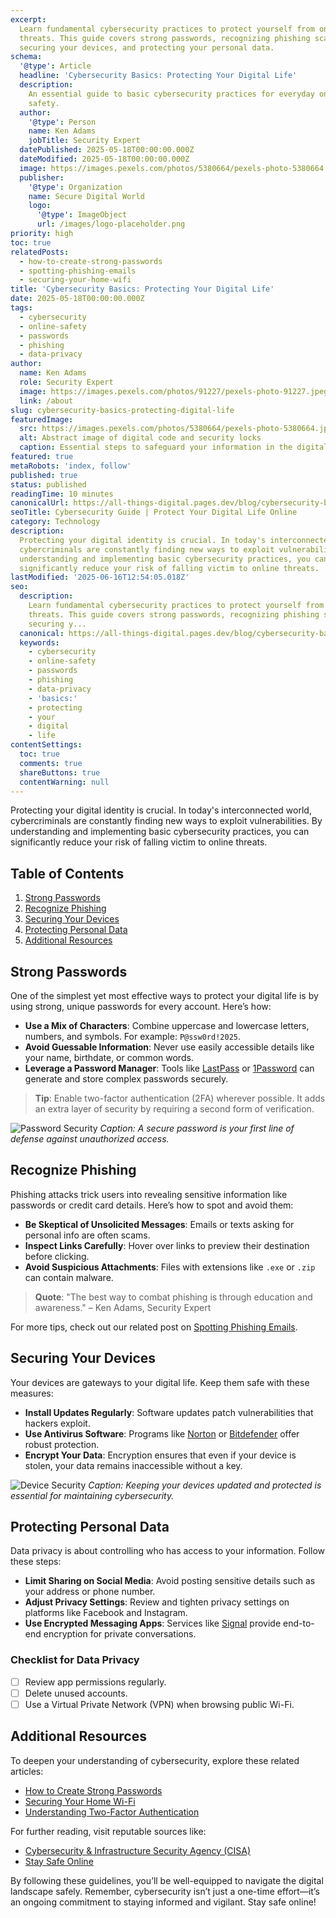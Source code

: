 ```yaml
---
excerpt:
  Learn fundamental cybersecurity practices to protect yourself from online
  threats. This guide covers strong passwords, recognizing phishing scams,
  securing your devices, and protecting your personal data.
schema:
  '@type': Article
  headline: 'Cybersecurity Basics: Protecting Your Digital Life'
  description:
    An essential guide to basic cybersecurity practices for everyday online
    safety.
  author:
    '@type': Person
    name: Ken Adams
    jobTitle: Security Expert
  datePublished: 2025-05-18T00:00:00.000Z
  dateModified: 2025-05-18T00:00:00.000Z
  image: https://images.pexels.com/photos/5380664/pexels-photo-5380664.jpeg?auto=compress&cs=tinysrgb&w=1260&h=750&dpr=2
  publisher:
    '@type': Organization
    name: Secure Digital World
    logo:
      '@type': ImageObject
      url: /images/logo-placeholder.png
priority: high
toc: true
relatedPosts:
  - how-to-create-strong-passwords
  - spotting-phishing-emails
  - securing-your-home-wifi
title: 'Cybersecurity Basics: Protecting Your Digital Life'
date: 2025-05-18T00:00:00.000Z
tags:
  - cybersecurity
  - online-safety
  - passwords
  - phishing
  - data-privacy
author:
  name: Ken Adams
  role: Security Expert
  image: https://images.pexels.com/photos/91227/pexels-photo-91227.jpeg?auto=compress&cs=tinysrgb&w=1260&h=750&dpr=2
  link: /about
slug: cybersecurity-basics-protecting-digital-life
featuredImage:
  src: https://images.pexels.com/photos/5380664/pexels-photo-5380664.jpeg?auto=compress&cs=tinysrgb&w=1260&h=750&dpr=2
  alt: Abstract image of digital code and security locks
  caption: Essential steps to safeguard your information in the digital age.
featured: true
metaRobots: 'index, follow'
published: true
status: published
readingTime: 10 minutes
canonicalUrl: https://all-things-digital.pages.dev/blog/cybersecurity-basics-protecting-digital-life
seoTitle: Cybersecurity Guide | Protect Your Digital Life Online
category: Technology
description:
  Protecting your digital identity is crucial. In today's interconnected world,
  cybercriminals are constantly finding new ways to exploit vulnerabilities. By
  understanding and implementing basic cybersecurity practices, you can
  significantly reduce your risk of falling victim to online threats.
lastModified: '2025-06-16T12:54:05.018Z'
seo:
  description:
    Learn fundamental cybersecurity practices to protect yourself from online
    threats. This guide covers strong passwords, recognizing phishing scams,
    securing y...
  canonical: https://all-things-digital.pages.dev/blog/cybersecurity-basics-protecting-digital-life
  keywords:
    - cybersecurity
    - online-safety
    - passwords
    - phishing
    - data-privacy
    - 'basics:'
    - protecting
    - your
    - digital
    - life
contentSettings:
  toc: true
  comments: true
  shareButtons: true
  contentWarning: null
---
```


Protecting your digital identity is crucial. In today's interconnected world, cybercriminals are constantly finding new ways to exploit vulnerabilities. By understanding and implementing basic cybersecurity practices, you can significantly reduce your risk of falling victim to online threats.

## Table of Contents

1. [Strong Passwords](#strong-passwords)
2. [Recognize Phishing](#recognize-phishing)
3. [Securing Your Devices](#securing-your-devices)
4. [Protecting Personal Data](#protecting-personal-data)
5. [Additional Resources](#additional-resources)

## Strong Passwords

One of the simplest yet most effective ways to protect your digital life is by using strong, unique passwords for every account. Here’s how:

- **Use a Mix of Characters**: Combine uppercase and lowercase letters, numbers, and symbols. For example: `P@ssw0rd!2025`.
- **Avoid Guessable Information**: Never use easily accessible details like your name, birthdate, or common words.
- **Leverage a Password Manager**: Tools like [LastPass](https://www.lastpass.com/) or [1Password](https://1password.com/) can generate and store complex passwords securely.

> **Tip**: Enable two-factor authentication (2FA) wherever possible. It adds an extra layer of security by requiring a second form of verification.

![Password Security](https://images.pexels.com/photos/414860/pexels-photo-414860.jpeg?auto=compress&cs=tinysrgb&w=1260&h=750&dpr=2)
_Caption: A secure password is your first line of defense against unauthorized access._

## Recognize Phishing

Phishing attacks trick users into revealing sensitive information like passwords or credit card details. Here’s how to spot and avoid them:

- **Be Skeptical of Unsolicited Messages**: Emails or texts asking for personal info are often scams.
- **Inspect Links Carefully**: Hover over links to preview their destination before clicking.
- **Avoid Suspicious Attachments**: Files with extensions like `.exe` or `.zip` can contain malware.

> **Quote**: "The best way to combat phishing is through education and awareness." – Ken Adams, Security Expert

For more tips, check out our related post on [Spotting Phishing Emails](#).

## Securing Your Devices

Your devices are gateways to your digital life. Keep them safe with these measures:

- **Install Updates Regularly**: Software updates patch vulnerabilities that hackers exploit.
- **Use Antivirus Software**: Programs like [Norton](https://www.norton.com/) or [Bitdefender](https://www.bitdefender.com/) offer robust protection.
- **Encrypt Your Data**: Encryption ensures that even if your device is stolen, your data remains inaccessible without a key.

![Device Security](https://images.pexels.com/photos/3861972/pexels-photo-3861972.jpeg?auto=compress&cs=tinysrgb&w=1260&h=750&dpr=2)
_Caption: Keeping your devices updated and protected is essential for maintaining cybersecurity._

## Protecting Personal Data

Data privacy is about controlling who has access to your information. Follow these steps:

- **Limit Sharing on Social Media**: Avoid posting sensitive details such as your address or phone number.
- **Adjust Privacy Settings**: Review and tighten privacy settings on platforms like Facebook and Instagram.
- **Use Encrypted Messaging Apps**: Services like [Signal](https://signal.org/) provide end-to-end encryption for private conversations.

### Checklist for Data Privacy

- [ ] Review app permissions regularly.
- [ ] Delete unused accounts.
- [ ] Use a Virtual Private Network (VPN) when browsing public Wi-Fi.

## Additional Resources

To deepen your understanding of cybersecurity, explore these related articles:

- [How to Create Strong Passwords](#)
- [Securing Your Home Wi-Fi](#)
- [Understanding Two-Factor Authentication](#)

For further reading, visit reputable sources like:

- [Cybersecurity & Infrastructure Security Agency (CISA)](https://www.cisa.gov/)
- [Stay Safe Online](https://staysafeonline.org/)

By following these guidelines, you’ll be well-equipped to navigate the digital landscape safely. Remember, cybersecurity isn’t just a one-time effort—it’s an ongoing commitment to staying informed and vigilant. Stay safe online!

